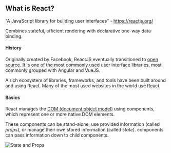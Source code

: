 ## What is React?

“A JavaScript library for building user interfaces” - https://reactjs.org/

Combines stateful, efficient rendering with declarative one-way data binding.

#### History

Originally created by Facebook, ReactJS eventually transitioned to [open source](https://github.com/facebook/react). It is one of the most commonly used user interface libraries, most commonly grouped with Angular and VueJS.

A rich ecosystem of libraries, frameworks, and tools have been built around and using React. Many of the most used websites in the world use React.

#### Basics

React manages the [DOM (document object model)](https://developer.mozilla.org/en-US/docs/Web/API/Document_Object_Model) using components, which represent one or more native DOM elements. 

These components can be stand-alone, use provided information (called _props_), or manage their own stored information (called _state_). components can pass information down to child components.

![State and Props](/first-to-react/diagrams/stateandprops.png)


